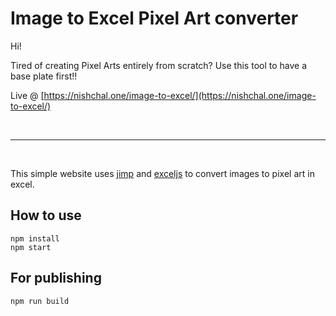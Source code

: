 # Image to Excel Pixel Art converter

Hi!

Tired of creating Pixel Arts entirely from scratch? Use this tool to have a base plate first!!

Live @ [https://nishchal.one/image-to-excel/](https://nishchal.one/image-to-excel/)

<br><hr><br>


This simple website uses [jimp](https://github.com/jimp-dev/jimp) and [exceljs](https://github.com/exceljs/exceljs) to convert images to pixel art in excel.

## How to use

```
npm install
npm start
```

## For publishing

```
npm run build
```

